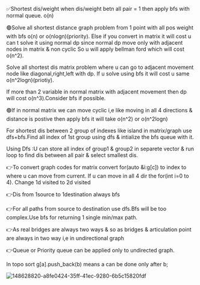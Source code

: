 ✅Shortest dis/weight when dis/weight betn all pair = 1 then apply bfs with normal queue. o(n)

🟢Solve all shortest distance graph problem from 1 point with all pos weight with bfs o(n) or o(nlogn)(priority). Else if you convert in matrix it will cost u can t solve it using normal dp since normal dp move only with adjacent nodes in matrix & non cyclic So u will apply bellman ford which will cost o(n^2).

Solve all shortest dis matrix problem where u can go to adjacent movement node like diagonal,right,left with dp. If u solve using bfs it will cost u same o(n^2logn)(priotiy).

If more than 2 variable in normal matrix with adjacent movement then dp will cost o(n^3).Consider bfs if possible.

🟢If in normal matrix we can move cyclic i,e like moving in all 4 directions & distance is postive then apply bfs it will take o(n^2) or o(n^2logn)

For shortest dis between 2 group of indexes like island in matrix/graph use dfs+bfs.Find all index of 1st group using dfs & intialize the bfs queue with it.

Using Dfs :U can store all index of group1 & group2 in separete vector & run loop to find dis between all pair & select smallest dis.



👉To convert graph codes for matrix convert for(auto &i:g[c]) to index to where u can move from current. If u can move in all 4 dir the for(int i=0 to 4).
Change 1d visited to 2d visited


👉Dis from 1source to 1destination always bfs

👉For all paths from source to destination use dfs.Bfs will be too complex.Use bfs for returning 1 single min/max path. 

👉As real bridges are always two ways & so as bridges & articulation point are always in two way i,e in undirectional graph

👉Queue or Priority queue can be applied only to undirected graph.

In topo sort g[a].push_back(b) means a can be done only after b;

![148628820-a8fe0424-35ff-41ec-9280-6b5c15820fdf](https://user-images.githubusercontent.com/86003701/150728388-6999d308-8fdd-4005-8a70-75f6112d9dea.jpg)
